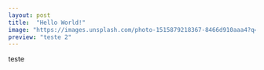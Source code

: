 ```yaml
---
layout: post
title:  "Hello World!"
image: "https://images.unsplash.com/photo-1515879218367-8466d910aaa4?q=80&w=1000&auto=format&fit=crop&ixlib=rb-4.0.3&ixid=M3wxMjA3fDB8MHxzZWFyY2h8MTB8fGNvZGV8ZW58MHx8MHx8fDA%3D"
preview: "teste 2"
---
```

teste
